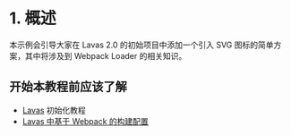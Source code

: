 # 1. 概述

本示例会引导大家在 Lavas 2.0 的初始项目中添加一个引入 SVG 图标的简单方案，其中将涉及到 Webpack Loader 的相关知识。

## 开始本教程前应该了解

- [Lavas](https://lavas.baidu.com/guide/v2/basic/introduction) 初始化教程
- [Lavas 中基于 Webpack 的构建配置](https://lavas.baidu.com/guide/v2/advanced/build-config)
